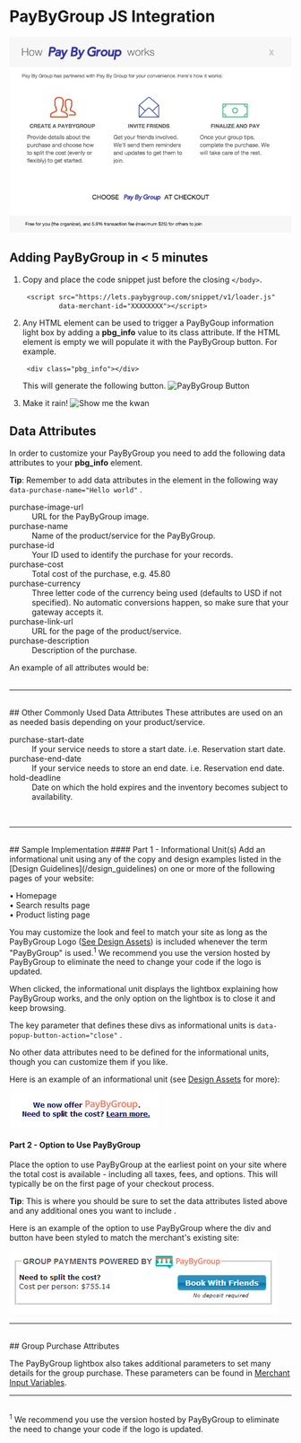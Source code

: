 # PayByGroup JS Integration

![PayByGroup Light box](/images/popup.png)


<!-- ### PayByGroup Light box

The PBG Light box provides the end user with information about the PayByGroup services
and optionally provides them with the ability to initiate a new PayByGroup.  The light box is designed to provide
merchants with considerable flexibility in configuring how PayByGroup is presented to their customers.
Below we list the parameters that control this informational Light box. -->


## Adding PayByGroup in < 5 minutes

1. Copy and place the code snippet just before the closing `</body>`.

        <script src="https://lets.paybygroup.com/snippet/v1/loader.js"
                data-merchant-id="XXXXXXXX"></script>

2. Any HTML element can be used to trigger a PayByGoup information light box by adding a **pbg_info** value to its class attribute. If the HTML element is empty we will populate it with the PayByGroup button. For example.

        <div class="pbg_info"></div>

    This will generate the following button.
    ![PayByGroup Button](/images/pbg_orange.png)

3. Make it rain! ![Show me the kwan](/images/dollar.png)

## Data Attributes
In order to customize your PayByGroup you need to add the following data attributes to your **pbg_info** element.

<div class="alert tip">
  <p><strong>Tip</strong>: Remember to add data attributes in the element in the following way <code>data-purchase-name="Hello world"</code> .</p>
</div>
<dl>
  <dt>purchase-image-url</dt>
  <dd>URL for the PayByGroup image.</dd>
  <dt>purchase-name</dt>
  <dd>Name of the product/service for the PayByGroup.</dd>
  <dt>purchase-id</dt>
  <dd>Your ID used to identify the purchase for your records.</dd>
  <dt>purchase-cost</dt>
  <dd>Total cost of the purchase, e.g. 45.80</dd>
  <dt>purchase-currency</dt>
  <dd>Three letter code of the currency being used (defaults to USD if not specified). No automatic conversions happen, so make sure that your gateway accepts it.</dd>
  <dt>purchase-link-url</dt>
  <dd>URL for the page of the product/service.</dd>
  <dt>purchase-description</dt>
  <dd>Description of the purchase.</dd>
</dl>
An example of all attributes would be:
    <div class="pbg_info"
      data-purchase-image-url="http://example.com/picture.png"
      data-purchase-name="Awesome Escape"
      data-purchase-id="ESCAPE-23"
      data-purchase-cost="500.45"
      data-purchase-currency="CAD"
      data-purchase-link-url="http://example.com/property"
      data-purchase-description="Great rental for 3 people with lake view." >
    </div>
<br>
<hr>
<br>
## Other Commonly Used Data Attributes
These attributes are used on an as needed basis depending on your product/service.
<dl>
  <dt>purchase-start-date</dt>
  <dd>If your service needs to store a start date. i.e. Reservation start date.</dd>
  <dt>purchase-end-date</dt>
  <dd>If your service needs to store an end date. i.e. Reservation end date.</dd>
  <dt>hold-deadline</dt>
  <dd>Date on which the hold expires and the inventory becomes subject to availability.</dd>
</dl>
<br>
<hr>
<br>
## Sample Implementation
#### Part 1 - Informational Unit(s)
Add an informational unit using any of the copy and design examples listed in the [Design Guidelines](/design_guidelines)
 on one or more of the following pages of your website:

•   Homepage <br>
•   Search results page <br>
•   Product listing page

You may customize the look and feel to match your site as long as the PayByGroup Logo ([See Design Assets](/design_assets)) is included whenever the term "PayByGroup" is used.<sup>1</sup> We recommend you use the version hosted by PayByGroup to eliminate the need to change your code if the logo is updated. 

When clicked, the informational unit displays the lightbox explaining how PayByGroup works, and the only option on the lightbox is to close it and keep browsing.

<div class="alert tip">
  <p>The key parameter that defines these divs as informational units is <code>data-popup-button-action="close"</code> .</p>
</div>

No other data attributes need to be defined for the informational units, though you can customize them if you like.

Here is an example of an informational unit (see [Design Assets](/design_assets) for more):


![Info Unit](/images/info_unit.png)

#### Part 2 - Option to Use PayByGroup

Place the option to use PayByGroup at the earliest point on your site where the total cost is available - including all taxes, fees, and options. This will typically be on the first page of your checkout process.

<div class="alert tip">
  <p><strong>Tip</strong>: This is where you should be sure to set the data attributes listed above and any additional ones you want to include</code> .</p>
</div>

Here is an example of the option to use PayByGroup where the div and button have been styled to match the merchant's existing site:

![Use PayByGroup](/images/use_paybygroup.png)
<br>
<hr>
<br>
<!--
## Advanced Lightbox Data Attributes
![PayByGroup Demo Light Box](/images/demo_light_box.png)
<dl>
  <dt>popup-button-action</dt>
  <dd>Action taken by the lightbox's primary call to action button.
  By default the action is <code>to_pbg</code> which triggers the option to use PayByGroup and sends the user to PayByGroup using the parameters specified for the group purchase.The other legal value is <code>close</code> which causes the informational lightbox to close.</dd>
  <dt>popup-target</dt>
  <dd>This parameter will indicate the target window that will load the Create PayByGroup page. It follows the same convention as a regular <a href="http://www.w3schools.com/tags/att_link_target.asp">target link attribute</a>. Defaults to <code>self</code>.</dd>
  <dt>popup-button</dt>
  <dd>Text for the primary call-to-action button on the lightbox.</dd>
  <dt>popup-step1</dt>
  <dd>Text content for step 1.</dd>
  <dt>popup-step2</dt>
  <dd>Text content for step 2.</dd>
  <dt>popup-step3</dt>
  <dd>Text content for step 3.</dd>
  <dt>popup-footer</dt>
  <dd>"Details" text shown in the footer of the lightbox.</dd>
  <dt>popup-footer-link</dt>
  <dd>The textual content of the optional 'more info' link to the lower right of the primary call-to-action button.</dd>
  <dt>popup-footer-link-url</dt>
  <dd>The absolute or relative URL target for the optional footer link.</dd>
</dl>
<br>
<hr>
<br> -->
## Group Purchase Attributes

The PayByGroup lightbox also takes additional parameters to set many details for the group purchase. These parameters can be found in [Merchant Input Variables](/merchant_input_variables).
<br>
<hr>
<br>
<sup>1</sup> We recommend you use the version hosted by PayByGroup to eliminate the need to change your code if the logo is updated. 
